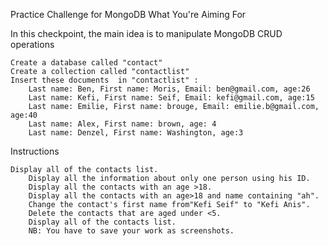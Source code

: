 Practice Challenge for MongoDB
  What You're Aiming For

In this checkpoint, the main idea is to manipulate MongoDB CRUD operations

    Create a database called "contact"
    Create a collection called "contactlist"
    Insert these documents  in "contactlist" :
        Last name: Ben, First name: Moris, Email: ben@gmail.com, age:26
        Last name: Kefi, First name: Seif, Email: kefi@gmail.com, age:15
        Last name: Emilie, First name: brouge, Email: emilie.b@gmail.com, age:40
        Last name: Alex, First name: brown, age: 4
        Last name: Denzel, First name: Washington, age:3

Instructions

    Display all of the contacts list.
        Display all the information about only one person using his ID.
        Display all the contacts with an age >18.
        Display all the contacts with an age>18 and name containing "ah".
        Change the contact's first name from"Kefi Seif" to "Kefi Anis".
        Delete the contacts that are aged under <5.
        Display all of the contacts list.
        NB: You have to save your work as screenshots.
